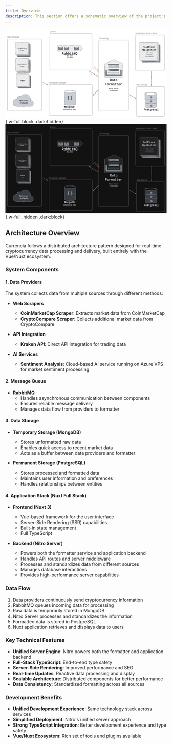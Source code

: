```yaml
---
title: Overview 
description: This section offers a schematic overview of the project's architecture, highlighting core components, data flow, and key integrations.
---
```


![architecture](/assets/architecture-light.png){.w-full block .dark:hidden}
![architecture](/assets/architecture-dark.png){.w-full .hidden .dark:block}

## Architecture Overview

Currencia follows a distributed architecture pattern designed for real-time cryptocurrency data processing and delivery, built entirely with the Vue/Nuxt ecosystem.

### System Components

#### 1. Data Providers
The system collects data from multiple sources through different methods:
- **Web Scrapers**
  - **CoinMarketCap Scraper**: Extracts market data from CoinMarketCap
  - **CryptoCompare Scraper**: Collects additional market data from CryptoCompare

- **API Integration**
  - **Kraken API**: Direct API integration for trading data

- **AI Services**
  - **Sentiment Analysis**: Cloud-based AI service running on Azure VPS for market sentiment processing

#### 2. Message Queue
- **RabbitMQ**
  - Handles asynchronous communication between components
  - Ensures reliable message delivery
  - Manages data flow from providers to formatter

#### 3. Data Storage
- **Temporary Storage (MongoDB)**
  - Stores unformatted raw data
  - Enables quick access to recent market data
  - Acts as a buffer between data providers and formatter

- **Permanent Storage (PostgreSQL)**
  - Stores processed and formatted data
  - Maintains user information and preferences
  - Handles relationships between entities

#### 4. Application Stack (Nuxt Full Stack)
- **Frontend (Nuxt 3)**
  - Vue-based framework for the user interface
  - Server-Side Rendering (SSR) capabilities
  - Built-in state management
  - Full TypeScript

- **Backend (Nitro Server)**
  - Powers both the formatter service and application backend
  - Handles API routes and server middleware
  - Processes and standardizes data from different sources
  - Manages database interactions
  - Provides high-performance server capabilities

### Data Flow

1. Data providers continuously send cryptocurrency information
2. RabbitMQ queues incoming data for processing
3. Raw data is temporarily stored in MongoDB
4. Nitro Server processes and standardizes the information
5. Formatted data is stored in PostgreSQL
6. Nuxt application retrieves and displays data to users

### Key Technical Features

- **Unified Server Engine**: Nitro powers both the formatter and application backend
- **Full-Stack TypeScript**: End-to-end type safety
- **Server-Side Rendering**: Improved performance and SEO
- **Real-time Updates**: Reactive data processing and display
- **Scalable Architecture**: Distributed components for better performance
- **Data Consistency**: Standardized formatting across all sources

### Development Benefits

- **Unified Development Experience**: Same technology stack across services
- **Simplified Deployment**: Nitro's unified server approach
- **Strong TypeScript Integration**: Better development experience and type safety
- **Vue/Nuxt Ecosystem**: Rich set of tools and plugins available
